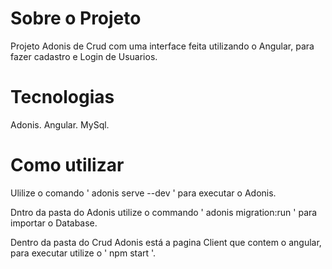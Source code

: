 # Sobre o Projeto

Projeto Adonis de Crud com uma interface feita utilizando o Angular, para fazer cadastro e Login de Usuarios.

# Tecnologias

Adonis.
Angular.
MySql.

# Como utilizar

Ulilize o comando ' adonis serve --dev ' para executar o Adonis.

Dntro da pasta do Adonis utilize o commando ' adonis migration:run ' para importar o Database.

Dentro da pasta do Crud Adonis está a pagina Client que contem o angular, para executar utilize o ' npm start '.
